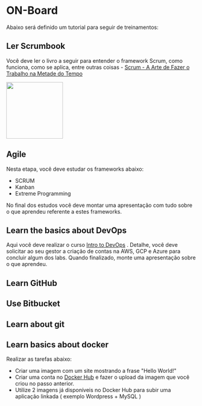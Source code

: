 [1]: https://www.saraiva.com.br/scrum-a-arte-de-fazer-o-trabalho-na-metade-do-tempo-9381460.html?pac_id=123134&gclid=EAIaIQobChMIkemf3eXD2QIVTlmGCh12GgibEAQYASABEgId7fD_BwE
[2]: https://br.udacity.com/course/intro-to-devops--ud611
[3]: https://hub.docker.com/

# ON-Board

  Abaixo será definido um tutorial para seguir de treinamentos:
  
## Ler Scrumbook

Você deve ler o livro a seguir para entender o framework Scrum, como funciona, como se aplica, entre outras coisas - [Scrum - A Arte de Fazer o Trabalho na Metade do Tempo][1]

<img src="https://images.livrariasaraiva.com.br/imagemnet/imagem.aspx/?pro_id=9381460&qld=90&l=430&a=-1" width="150">

## Agile

Nesta etapa, você deve estudar os frameworks abaixo:
* SCRUM
* Kanban
* Extreme Programming

No final dos estudos você deve montar uma apresentação com tudo sobre o que aprendeu referente a estes frameworks.

## Learn the basics about DevOps

Aqui você deve realizar o curso [Intro to DevOps][2] .
Detalhe, você deve solicitar ao seu gestor a criação de contas na AWS, GCP e Azure para concluir algum dos labs.
Quando finalizado, monte uma apresentação sobre o que aprendeu.

## Learn GitHub

## Use Bitbucket

## Learn about git

## Learn basics about docker

Realizar as tarefas abaixo:

* Criar uma imagem com um site mostrando a frase "Hello World!"
* Criar uma conta no [Docker Hub][3] e fazer o upload da imagem que você criou no passo anterior.
* Utilize 2 imagens já disponíveis no Docker Hub para subir uma aplicação linkada ( exemplo Wordpress + MySQL )

